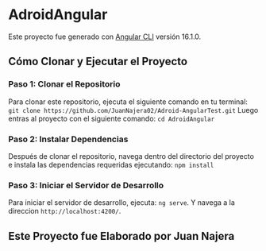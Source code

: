 # AdroidAngular

Este proyecto fue generado con [Angular CLI](https://github.com/angular/angular-cli) versión 16.1.0.

## Cómo Clonar y Ejecutar el Proyecto

### Paso 1: Clonar el Repositorio

Para clonar este repositorio, ejecuta el siguiente comando en tu terminal:
`git clone https://github.com/JuanNajera02/Adroid-AngularTest.git`
Luego entras al proyecto con el siguiente comando:
`cd AdroidAngular`

### Paso 2: Instalar Dependencias
Después de clonar el repositorio, navega dentro del directorio del proyecto e instala las dependencias requeridas ejecutando:
`npm install`

### Paso 3: Iniciar el Servidor de Desarrollo
Para iniciar el servidor de desarrollo, ejecuta:
`ng serve`. Y navega a la direccion `http://localhost:4200/`. 

## Este Proyecto fue Elaborado por Juan Najera
